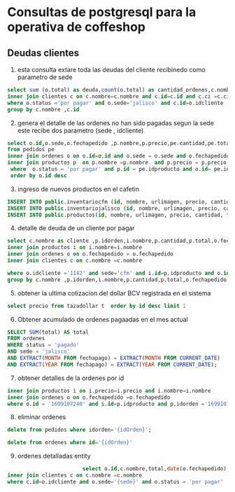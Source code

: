 # Consultas de postgresql para la operativa de coffeshop

## Deudas clientes 

1. esta consulta extare toda las deudas  del  cliente recibinedo como parametro de sede  

```sql
select sum (o.total) as deuda,count(o.total) as cantidad_ordenes,c.nombre,c.id,c.ci from  ordenes o
inner join clientes c on c.nombre=c.nombre and c.id=c.id and c.ci =c.ci
where o.status ='por pagar' and o.sede='jalisco' and c.id=o.idcliente  
group by c.nombre ,c.id
```


2.  genera el detalle de las ordenes no han sido pagadas segun la sede este recibe dos parametro (sede , idcliente)
```sql 
select o.id,o.sede,o.fechapedido ,p.nombre,p.precio,pe.cantidad,pe.total
from pedidos pe 
inner join ordenes o on o.id=o.id and o.sede = o.sede and o.fechapedido =o.fechapedido 
inner join productos p  on p.nombre =p.nombre  and p.precio = p.precio
 where  o.status = 'por pagar' and p.id = pe.idproducto and o.id= pe.idorden and sede = 'jalisco' and o.idcliente =2007
 order by o.id desc 
```
3.  ingreso de nuevos productos en el cafetin 
```sql 
INSERT INTO public.inventariocfm (id, nombre, urlimagen, precio, cantidad, tipo, almacen) VALUES(66, 'promo 2x5 ROLLO DE JAMON' , 'https://images-gmi-pmc.edge-generalmills.com/3c42d4c4-17bb-4729-9c3e-983b569c3243.jpg', 5, 20, 'alimentos', NULL);
INSERT INTO public.inventariojalisco (id, nombre, urlimagen, precio, cantidad, tipo, almacen) VALUES(66, 'promo 2x5 ROLLO DE JAMON' , 'https://images-gmi-pmc.edge-generalmills.com/3c42d4c4-17bb-4729-9c3e-983b569c3243.jpg', 5, 20, 'alimentos', NULL);
INSERT INTO public.productos(id, nombre, urlimagen, precio, cantidad, tipo, almacen) VALUES(66, 'promo 2x5 ROLLO DE JAMON', 'https://images-gmi-pmc.edge-generalmills.com/3c42d4c4-17bb-4729-9c3e-983b569c3243.jpg', 5, 20, 'alimentos', NULL);
```
4. detalle de deuda de  un cliente por pagar
```sql 
select c.nombre as cliente ,p.idorden,i.nombre,p.cantidad,p.total,o.fechaPedido as deudaTotal from pedidos p
inner join productos i on i.nombre=i.nombre
inner join ordenes o on o.fechapedido = o.fechapedido
inner join clientes c on c.nombre =c.nombre

where o.idcliente ='1142' and sede='cfm' and i.id=p.idproducto and o.id = p.idorden and o.status='por pagar' and o.idcliente = c.id
group by c.nombre ,p.idorden,i.nombre,p.cantidad,p.total,o.fechapedido;
```
5. obtener la ultima cotizacion del dollar BCV registrada en el sistema 
```sql
select precio from tazadollar t  order by id desc limit 1 
```
6. Obtener acumulado de ordenes pagaadas en el mes actual 
```sql 
SELECT SUM(total) AS total 
FROM ordenes 
WHERE status = 'pagado' 
AND sede = 'jalisco'  
AND EXTRACT(MONTH FROM fechapago) = EXTRACT(MONTH FROM CURRENT_DATE)
AND EXTRACT(YEAR FROM fechapago) = EXTRACT(YEAR FROM CURRENT_DATE);
```

7. obtener detalles de la ordenes por id 
```sql select o.fechaPedido,i.nombre ,p.cantidad,i.precio,p.total from pedidos p 
inner join productos i on i.precio=i.precio and i.nombre=i.nombre
inner join ordenes o on o.fechapedido =o.fechapedido 
where o.id = '1699107240' and i.id=p.idproducto and p.idorden ='1699107240'
``` 
8. eliminar ordenes 
``` sql 
delete from pedidos where idorden='{idOrden}';

delete from ordenes where id='{idOrden}'
```
9. ordenes detalladas entity
```sql
                        select o.id,c.nombre,total,date(o.fechapedido) as fecha , to_char(o.fechapedido ,'hh12:MI:SS AM') as hora  , o.status from ordenes o
inner join clientes c on c.nombre =c.nombre
where c.id=o.idcliente and o.sede='{sede}' and o.status = 'por pagar'  order  by o.fechapedido desc 
```
